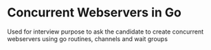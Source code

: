 # Concurrent Webservers in Go

Used for interview purpose to ask the candidate to create concurrent webservers using go routines, channels and wait groups

